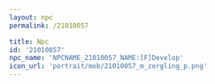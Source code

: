 ```yaml
---
layout: npc
permalink: /21010057

title: Npc
id: '21010057'
npc_name: 'NPCNAME_21010057_NAME:[F]Develop'
icon_url: 'portrait/mob/21010057_m_zergling_p.png'
---
```


